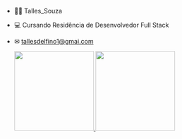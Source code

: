 - 🧍‍♂️ Talles_Souza
- 💻 Cursando Residência de Desenvolvedor Full Stack
- ✉ tallesdelfino1@gmai.com



  <a href="https://github.com/Talles_souza">
  <img height="180em" src="https://github-readme-stats.vercel.app/api?username=Talles-Souza&show_icons=true&theme=dracula&include_all_commits=true&count_private=true"/>
  <img height="180em" src="https://github-readme-stats.vercel.app/api/top-langs/?username=Talles-Souza&layout=compact&langs_count=7&theme=dracula"/>
</div>
